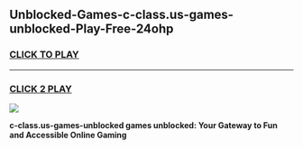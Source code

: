 
## Unblocked-Games-c-class.us-games-unblocked-Play-Free-24ohp
<h3>
<a href="https://premium76.site?title=c-class.us-games-unblocked&ref=21A">CLICK TO PLAY</a></h3>
<hr>

<h3>
<a href="https://premium76.site?title=c-class.us-games-unblocked&ref=21A">CLICK 2 PLAY</a>
  
</h3>

<a href="https://premium76.site?title=c-class.us-games-unblocked&ref=21A"><img src="https://clearcache.store/games.png"></a>


**c-class.us-games-unblocked games unblocked: Your Gateway to Fun and Accessible Online Gaming**
